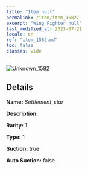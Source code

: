 ```yaml
---
title: "Item null"
permalink: /item/item_1582/
excerpt: "Wing Fighter null"
last_modified_at: 2023-07-21
locale: en
ref: "item_1582.md"
toc: false
classes: wide
---
```



 ![Unknown_1582](/images/item/Settlement_star_p.png)



## Details

 **Name:** *Settlement_star* 

 **Description:** 

 **Rarity:** 1 

 **Type:** 1 

 **Suction:** true 

 **Auto Suction:** false 


